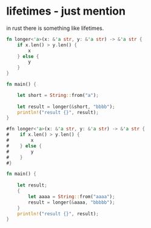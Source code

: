 # lifetimes - just mention

in rust there is something like lifetimes.

```rust 
fn longer<'a>(x: &'a str, y: &'a str) -> &'a str {
    if x.len() > y.len() {
        x
    } else {
        y
    }
}

fn main() {

	let short = String::from("a");
	
	let result = longer(&short, "bbbb");
	println!("result {}", result);
}
```


```rust 
#fn longer<'a>(x: &'a str, y: &'a str) -> &'a str {
#    if x.len() > y.len() {
#        x
#    } else {
#        y
#    }
#}

fn main() {
   
    let result;
    { 
	    let aaaa = String::from("aaaa");   
	    result = longer(&aaaa, "bbbbb");
	}
	println!("result {}", result);
}
```